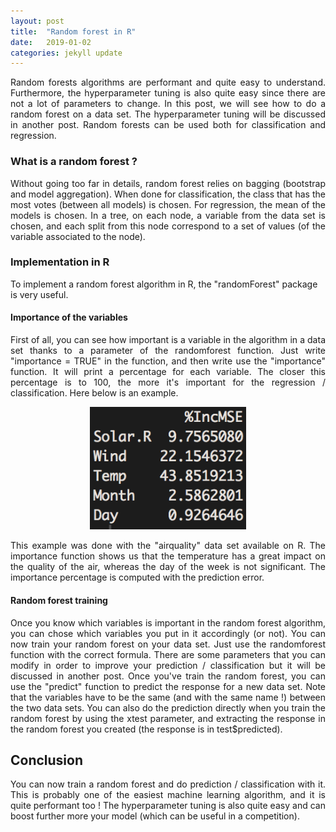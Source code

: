 ```yaml
---
layout: post
title:  "Random forest in R"
date:   2019-01-02
categories: jekyll update
---
```



<div style="text-align: justify">

Random forests algorithms are performant and quite easy to understand. Furthermore, the hyperparameter tuning is also quite easy since there are not a lot of parameters to change. In this post, we will see how to do a random forest on a data set. The hyperparameter tuning will be discussed in another post. Random forests can be used both for classification and regression.

</div>

### What is a random forest ?

<div style="text-align: justify">

Without going too far in details, random forest relies on bagging (bootstrap and model aggregation). When done for classification, the class that has the most votes (between all models) is chosen. For regression, the mean of the models is chosen. In a tree, on each node, a variable from the data set is chosen, and each split from this node correspond to a set of values (of the variable associated to the node).

</div>

### Implementation in R

To implement a random forest algorithm in R, the "randomForest" package is very useful. 

#### Importance of the variables

<div style="text-align: justify">

First of all, you can see how important is a variable in the algorithm in a data set thanks to a parameter of the randomforest function. Just write "importance = TRUE" in the function, and then write use the "importance" function. It will print a percentage for each variable. The closer this percentage is to 100, the more it's important for the regression / classification. Here below is an example.

</div>

<p align="center">
	<img src="/images/RFimp.png" width="250">
</p>

<div style="text-align: justify">

This example was done with the "airquality" data set available on R. The importance function shows us that the temperature has a great impact on the quality of the air, whereas the day of the week is not significant. The importance percentage is computed with the prediction error.

</div>

#### Random forest training

<div style="text-align: justify">

Once you know which variables is important in the random forest algorithm, you can chose which variables you put in it accordingly (or not). You can now train your random forest on your data set. Just use the randomforest function with the correct formula. There are some parameters that you can modify in order to improve your prediction / classification but it will be discussed in another post. Once you've train the random forest, you can use the "predict" function to predict the response for a new data set. Note that the variables have to be the same (and with the same name !) between the two data sets. You can also do the prediction directly when you train the random forest by using the xtest parameter, and extracting the response in the random forest you created (the response is in test$predicted).

</div>

## Conclusion

<div style="text-align: justify">

You can now train a random forest and do prediction / classification with it. This is probably one of the easiest machine learning algorithm, and it is quite performant too ! The hyperparameter tuning is also quite easy and can boost further more your model (which can be useful in a competition).

</div>